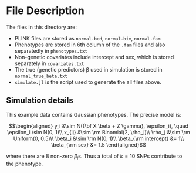 # File Description

The files in this directory are:

+ PLINK files are stored as `normal.bed`, `normal.bim`, `normal.fam`
+ Phenotypes are stored in 6th column of the `.fam` files and also separatedly in `phenotypes.txt`
+ Non-genetic covariates include intercept and sex, which is stored separately in `covariates.txt`
+ The true (genetic predictors) β used in simulation is stored in `normal_true_beta.txt`
+ `simulate.jl` is the script used to generate the all files above. 

## Simulation details

This example data contains Gaussian phenotypes. The precise model is:

```math
\begin{aligned}
    y_i &\sim N({\bf X \beta + Z \gamma}, \epsilon_i), \quad \epsilon_i \sim N(0, 1)\\
    x_{ij} &\sim \rm Binomial(2, \rho_j)\\
    \rho_j &\sim \rm Uniform(0, 0.5)\\
    \beta_i &\sim \rm N(0, 1)\\
    \beta_{\rm intercept} &= 1\\
    \beta_{\rm sex} &= 1.5
\end{aligned}
```

where there are 8 non-zero $\beta_i$s. Thus a total of $k=10$ SNPs contribute to the phenotype. 
